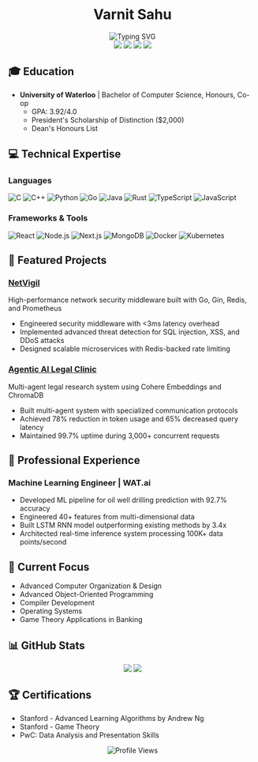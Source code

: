 # <div align="center">Varnit Sahu</div>

<div align="center">
  <img src="https://readme-typing-svg.herokuapp.com?font=Fira+Code&weight=500&size=40&pause=1000&color=2E3440&center=true&vCenter=true&random=false&width=600&height=100&lines=Machine+Learning+Engineer;Software+Engineer;Full+Stack+Developer" alt="Typing SVG" />
</div>

<div align="center">
  <a href="mailto:vsahu@uwaterloo.ca"><img src="https://img.shields.io/badge/Email-vsahu%40uwaterloo.ca-blue?style=flat-square&logo=gmail"></a>
  <a href="https://linkedin.com/in/varnitsahu"><img src="https://img.shields.io/badge/LinkedIn-Varnit_Sahu-blue?style=flat-square&logo=linkedin"></a>
  <a href="tel:+16474049425"><img src="https://img.shields.io/badge/Phone-647--404--9425-blue?style=flat-square&logo=phone"></a>
  <img src="https://img.shields.io/badge/Location-Ontario,_CA-blue?style=flat-square&logo=google-maps">
</div>

## 🎓 Education
- **University of Waterloo** | Bachelor of Computer Science, Honours, Co-op
  - GPA: 3.92/4.0
  - President's Scholarship of Distinction ($2,000)
  - Dean's Honours List

## 💻 Technical Expertise

### Languages
![C](https://img.shields.io/badge/C-00599C?style=for-the-badge&logo=c&logoColor=white)
![C++](https://img.shields.io/badge/C%2B%2B-00599C?style=for-the-badge&logo=c%2B%2B&logoColor=white)
![Python](https://img.shields.io/badge/Python-3776AB?style=for-the-badge&logo=python&logoColor=white)
![Go](https://img.shields.io/badge/Go-00ADD8?style=for-the-badge&logo=go&logoColor=white)
![Java](https://img.shields.io/badge/Java-ED8B00?style=for-the-badge&logo=openjdk&logoColor=white)
![Rust](https://img.shields.io/badge/Rust-000000?style=for-the-badge&logo=rust&logoColor=white)
![TypeScript](https://img.shields.io/badge/TypeScript-007ACC?style=for-the-badge&logo=typescript&logoColor=white)
![JavaScript](https://img.shields.io/badge/JavaScript-F7DF1E?style=for-the-badge&logo=javascript&logoColor=black)

### Frameworks & Tools
![React](https://img.shields.io/badge/React-20232A?style=for-the-badge&logo=react&logoColor=61DAFB)
![Node.js](https://img.shields.io/badge/Node.js-43853D?style=for-the-badge&logo=node.js&logoColor=white)
![Next.js](https://img.shields.io/badge/Next.js-000000?style=for-the-badge&logo=next.js&logoColor=white)
![MongoDB](https://img.shields.io/badge/MongoDB-4EA94B?style=for-the-badge&logo=mongodb&logoColor=white)
![Docker](https://img.shields.io/badge/Docker-2496ED?style=for-the-badge&logo=docker&logoColor=white)
![Kubernetes](https://img.shields.io/badge/Kubernetes-326CE5?style=for-the-badge&logo=kubernetes&logoColor=white)

## 🚀 Featured Projects

### [NetVigil](https://github.com/VarnitOS/NetVigil)
High-performance network security middleware built with Go, Gin, Redis, and Prometheus
- Engineered security middleware with <3ms latency overhead
- Implemented advanced threat detection for SQL injection, XSS, and DDoS attacks
- Designed scalable microservices with Redis-backed rate limiting

### [Agentic AI Legal Clinic](https://github.com/VarnitOS/GenAiGenesis)
Multi-agent legal research system using Cohere Embeddings and ChromaDB
- Built multi-agent system with specialized communication protocols
- Achieved 78% reduction in token usage and 65% decreased query latency
- Maintained 99.7% uptime during 3,000+ concurrent requests

## 🌟 Professional Experience

### Machine Learning Engineer | WAT.ai
- Developed ML pipeline for oil well drilling prediction with 92.7% accuracy
- Engineered 40+ features from multi-dimensional data
- Built LSTM RNN model outperforming existing methods by 3.4x
- Architected real-time inference system processing 100K+ data points/second

## 🎯 Current Focus
- Advanced Computer Organization & Design
- Advanced Object-Oriented Programming
- Compiler Development
- Operating Systems
- Game Theory Applications in Banking

## 📊 GitHub Stats

<div align="center">
  <img src="https://github-readme-stats.vercel.app/api?username=VarnitOS&show_icons=true&theme=nord" />
  <img src="https://github-readme-streak-stats.herokuapp.com/?user=VarnitOS&theme=nord" />
</div>

## 🏆 Certifications
- Stanford - Advanced Learning Algorithms by Andrew Ng
- Stanford - Game Theory
- PwC: Data Analysis and Presentation Skills

<div align="center">
  <img src="https://komarev.com/ghpvc/?username=VarnitOS&color=blue" alt="Profile Views" />
</div>
